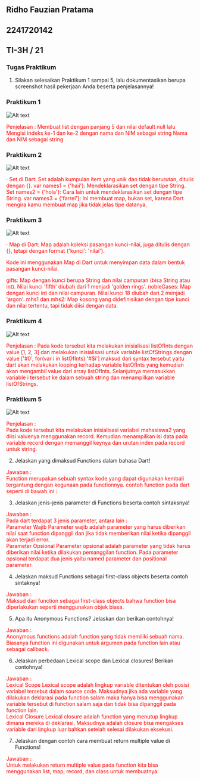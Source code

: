 ## Ridho Fauzian Pratama
## 2241720142
## TI-3H / 21

### Tugas Praktikum

1. Silakan selesaikan Praktikum 1 sampai 5, lalu dokumentasikan berupa screenshot hasil pekerjaan Anda beserta penjelasannya!

### Praktikum 1
![Alt text](ss1.png)

<span style="color: red;"> Penjelasan :
Membuat list dengan panjang 5 dan nilai default null lalu Mengisi indeks ke-1 dan ke-2 dengan nama dan NIM sebagai string Nama dan NIM sebagai string

### Praktikum 2
![Alt text](ss2.png)

<span style="color: red;">· Set di Dart:
Set adalah kumpulan item yang unik dan tidak berurutan, ditulis dengan {}.
var names1 = {'haii'}: Mendeklarasikan set dengan tipe String.
Set names2 = {'hola'}: Cara lain untuk mendeklarasikan set dengan tipe String.
var names3 = {'farrel'}: Ini membuat map, bukan set, karena Dart mengira kamu membuat map jika tidak jelas tipe datanya.<br>

### Praktikum 3
![Alt text](ss3.png)

<span style="color: red;"> · Map di Dart:
Map adalah koleksi pasangan kunci-nilai, juga ditulis dengan {}, tetapi dengan format {'kunci': 'nilai'}.

<span style="color: red;"> Kode ini menggunakan Map di Dart untuk menyimpan data dalam bentuk pasangan kunci-nilai.

<span style="color: red;"> gifts: Map dengan kunci berupa String dan nilai campuran (bisa String atau int). Nilai kunci 'fifth' diubah dari 1 menjadi 'golden rings'.
nobleGases: Map dengan kunci int dan nilai campuran. Nilai kunci 18 diubah dari 2 menjadi 'argon'.
mhs1 dan mhs2: Map kosong yang didefinisikan dengan tipe kunci dan nilai tertentu, tapi tidak diisi dengan data.

### Praktikum 4
![Alt text](ss4.png)

<span style="color: red;"> Penjelasan : Pada kode tersebut kita melakukan inisialisasi listOfInts dengan value [1, 2, 3] dan melakukan inisialisasi untuk variable listOfStrings dengan value ['#0', for(var i in listOfInts) '#$i'] maksud dari syntax tersebut yaitu dart akan melakukan looping terhadap variable listOfInts yang kemudian akan mengambil value dari array listOfInts. Selanjutnya memasukkan variable i tersebut ke dalam sebuah string dan menampilkan variable listOfStrings.

### Praktikum 5
![Alt text](ss5.png)

<span style="color: red;"> Penjelasan :<br> 
Pada kode tersebut kita melakukan inisialisasi variabel mahasiswa2 yang diisi valuenya menggunakan record. Kemudian menampilkan isi data pada variable record dengan memanggil keynya dan urutan index pada record untuk string.

2. Jelaskan yang dimaksud Functions dalam bahasa Dart!

<span style="color: red;"> Jawaban :<br> 
Function merupakan sebuah syntax kode yang dapat digunakan kembali tergantung dengan kegunaan pada functionnya. contoh function pada dart seperti di bawah ini :

3. Jelaskan jenis-jenis parameter di Functions beserta contoh sintaksnya!

<span style="color: red;"> Jawaban :<br> 
Pada dart terdapat 3 jenis parameter, antara lain :<br>
Parameter Wajib Parameter wajib adalah parameter yang harus diberikan nilai saat function dipanggil dan jika tidak memberikan nilai ketika dipanggil akan terjadi error.<br>
Parameter Opsional Parameter opsional adalah parameter yang tidak harus diberikan nilai ketika dilakukan pemanggilan function. Pada parameter opsional terdapat dua jenis yaitu named parameter dan positional parameter.

4. Jelaskan maksud Functions sebagai first-class objects beserta contoh sintaknya!

<span style="color: red;"> Jawaban :<br> 
Maksud dari function sebagai first-class objects bahwa function bisa diperlakukan seperti menggunakan objek biasa.

5. Apa itu Anonymous Functions? Jelaskan dan berikan contohnya!

<span style="color: red;"> Jawaban :<br> 
Anonymous functions adalah function yang tidak memiliki sebuah nama. Biasanya function ini digunakan untuk argumen pada function lain atau sebagai callback.

6. Jelaskan perbedaan Lexical scope dan Lexical closures! Berikan contohnya!

<span style="color: red;"> Jawaban :<br>
Lexical Scope Lexical scope adalah lingkup variable ditentukan oleh posisi variabel tersebut dalam source code. Maksudnya jika ada variable yang dilakukan deklarasi pada function salam maka hanya bisa menggunakan variable tersebut di function salam saja dan tidak bisa dipanggil pada function lain.<br>
Lexical Closure Lexical closure adalah function yang menutup lingkup dimana mereka di deklarasi. Maksudnya adalah closure bisa mengakses variable dari lingkup luar bahkan setelah selesai dilakukan eksekusi.

7. Jelaskan dengan contoh cara membuat return multiple value di Functions!

<span style="color: red;"> Jawaban :<br> 
Untuk melakukan return multiple value pada function kita bisa menggunakan list, map, record, dan class untuk membuatnya.